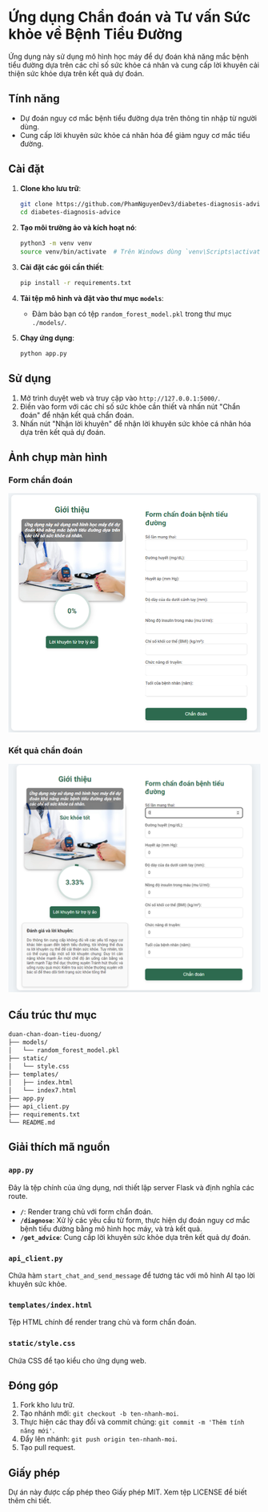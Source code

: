 # Ứng dụng Chẩn đoán và Tư vấn Sức khỏe về Bệnh Tiểu Đường

Ứng dụng này sử dụng mô hình học máy để dự đoán khả năng mắc bệnh tiểu đường dựa trên các chỉ số sức khỏe cá nhân và cung cấp lời khuyên cải thiện sức khỏe dựa trên kết quả dự đoán.

## Tính năng

-   Dự đoán nguy cơ mắc bệnh tiểu đường dựa trên thông tin nhập từ người dùng.
-   Cung cấp lời khuyên sức khỏe cá nhân hóa để giảm nguy cơ mắc tiểu đường.

## Cài đặt

1. **Clone kho lưu trữ**:

    ```bash
    git clone https://github.com/PhamNguyenDev3/diabetes-diagnosis-advice.git
    cd diabetes-diagnosis-advice
    ```

2. **Tạo môi trường ảo và kích hoạt nó**:

    ```bash
    python3 -m venv venv
    source venv/bin/activate  # Trên Windows dùng `venv\Scripts\activate`
    ```

3. **Cài đặt các gói cần thiết**:

    ```bash
    pip install -r requirements.txt
    ```

4. **Tải tệp mô hình và đặt vào thư mục `models`**:

    - Đảm bảo bạn có tệp `random_forest_model.pkl` trong thư mục `./models/`.

5. **Chạy ứng dụng**:
    ```bash
    python app.py
    ```

## Sử dụng

1. Mở trình duyệt web và truy cập vào `http://127.0.0.1:5000/`.
2. Điền vào form với các chỉ số sức khỏe cần thiết và nhấn nút "Chẩn đoán" để nhận kết quả chẩn đoán.
3. Nhấn nút "Nhận lời khuyên" để nhận lời khuyên sức khỏe cá nhân hóa dựa trên kết quả dự đoán.

## Ảnh chụp màn hình

### Form chẩn đoán

![Form chẩn đoán](screenshots/image.png)

### Kết quả chẩn đoán

![Kết quả chẩn đoán](screenshots/image2.png)

## Cấu trúc thư mục

```
duan-chan-doan-tieu-duong/
├── models/
│   └── random_forest_model.pkl
├── static/
│   └── style.css
├── templates/
│   ├── index.html
│   └── index7.html
├── app.py
├── api_client.py
├── requirements.txt
└── README.md
```

## Giải thích mã nguồn

### `app.py`

Đây là tệp chính của ứng dụng, nơi thiết lập server Flask và định nghĩa các route.

-   **`/`**: Render trang chủ với form chẩn đoán.
-   **`/diagnose`**: Xử lý các yêu cầu từ form, thực hiện dự đoán nguy cơ mắc bệnh tiểu đường bằng mô hình học máy, và trả kết quả.
-   **`/get_advice`**: Cung cấp lời khuyên sức khỏe dựa trên kết quả dự đoán.

### `api_client.py`

Chứa hàm `start_chat_and_send_message` để tương tác với mô hình AI tạo lời khuyên sức khỏe.

### `templates/index.html`

Tệp HTML chính để render trang chủ và form chẩn đoán.

### `static/style.css`

Chứa CSS để tạo kiểu cho ứng dụng web.

## Đóng góp

1. Fork kho lưu trữ.
2. Tạo nhánh mới: `git checkout -b ten-nhanh-moi`.
3. Thực hiện các thay đổi và commit chúng: `git commit -m 'Thêm tính năng mới'`.
4. Đẩy lên nhánh: `git push origin ten-nhanh-moi`.
5. Tạo pull request.

## Giấy phép

Dự án này được cấp phép theo Giấy phép MIT. Xem tệp LICENSE để biết thêm chi tiết.
